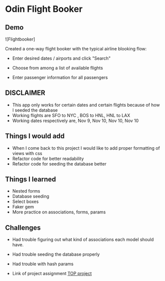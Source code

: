 # Odin Flight Booker

## Demo
![Flightbooker]

Created a one-way flight booker with the typical airline blooking flow:

* Enter desired dates / airports and click "Search"

* Choose from among a list of available flights

* Enter passenger information for all passengers

## DISCLAIMER
* This app only works for certain dates and certain flights because of how I seeded the database
* Working flights are SFO to NYC , BOS to HNL, HNL to LAX
* Working dates respectively are, Nov 9, Nov 10, Nov 10, Nov 10

## Things I would add
* When I come back to this project I would like to add proper formatting of views with css
* Refactor code for better readability 
* Refactor code for seeding the database better

## Things I learned 
* Nested forms 
* Database seeding
* Select boxes 
* Faker gem
* More practice on associations, forms, params

## Challenges
* Had trouble figuring out what kind of associations each model should have. 
* Had trouble seeding the database properly 
* Had trouble with hash params

* Link of project assignment [TOP project](https://www.theodinproject.com/lessons/ruby-on-rails-flight-booker)
